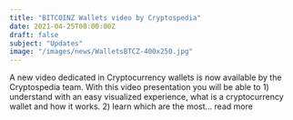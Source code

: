 ```yaml
---
title: "BITCOINZ Wallets video by Cryptospedia"
date: 2021-04-25T00:00:00Z
draft: false
subject: "Updates"
image: "/images/news/WalletsBTCZ-400x250.jpg"
---
```


A new video dedicated in Cryptocurrency wallets is now available by the Cryptospedia team. With this video presentation you will be able to 1) understand with an easy visualized experience, what is a cryptocurrency wallet and how it works. 2) learn which are the most...
read more
